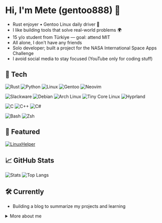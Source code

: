 # Hi, I'm Mete (gentoo888) 👋

- Rust enjoyer • Gentoo Linux daily driver 🐧
- I like building tools that solve real-world problems 🌍
- 15 y/o student from Türkiye — goal: attend MIT
- All alone, I don't have any friends
- Solo developer; built a project for the NASA International Space Apps Challenge
- I avoid social media to stay focused (YouTube only for coding stuff)

## 🔧 Tech

<!-- Existing -->
![Rust](https://img.shields.io/badge/Rust-000?logo=rust&logoColor=white)
![Python](https://img.shields.io/badge/Python-14354C?logo=python&logoColor=white)
![Linux](https://img.shields.io/badge/Linux-000?logo=linux&logoColor=white)
![Gentoo](https://img.shields.io/badge/Gentoo-54487A?logo=gentoo&logoColor=white)
![Neovim](https://img.shields.io/badge/Neovim-57A143?logo=neovim&logoColor=white)

<!-- Distros / WM -->
![Slackware](https://img.shields.io/badge/Slackware-0A57A9?logo=slackware&logoColor=white)
![Debian](https://img.shields.io/badge/Debian-A81D33?logo=debian&logoColor=white)
![Arch Linux](https://img.shields.io/badge/Arch%20Linux-1793D1?logo=archlinux&logoColor=white)
![Tiny Core Linux](https://img.shields.io/badge/Tiny%20Core-333?logo=linux&logoColor=white)
![Hyprland](https://img.shields.io/badge/Hyprland-0E83CD?logo=hyprland&logoColor=white)

<!-- Languages -->
![C](https://img.shields.io/badge/C-00599C?logo=c&logoColor=white)
![C++](https://img.shields.io/badge/C++-00599C?logo=cplusplus&logoColor=white)
![C#](https://img.shields.io/badge/C%23-239120?logo=csharp&logoColor=white)

<!-- Shells -->
![Bash](https://img.shields.io/badge/Bash-4EAA25?logo=gnubash&logoColor=white)
![Zsh](https://img.shields.io/badge/Zsh-000000?logo=zsh&logoColor=white)

## 📌 Featured
[![LinuxHelper](https://github-readme-stats.vercel.app/api/pin/?username=gentoo888&repo=LinuxHelper&theme=github_dark)](https://github.com/gentoo888/LinuxHelper)

## 📈 GitHub Stats
![Stats](https://github-readme-stats.vercel.app/api?username=gentoo888&show_icons=true&theme=github_dark)
![Top Langs](https://github-readme-stats.vercel.app/api/top-langs/?username=gentoo888&layout=compact&theme=github_dark)

## 🛠️ Currently
- Building a blog to summarize my projects and learning

<details>
  <summary>More about me</summary>

- I like learning low-level concepts and customizing my Linux setup.
- If you want to reach me, you can send an e-mail!

</details>
